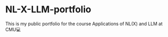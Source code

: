 # NL-X-LLM-portfolio
This is my public portfolio for the course Applications of NL(X) and LLM at CMU💻
